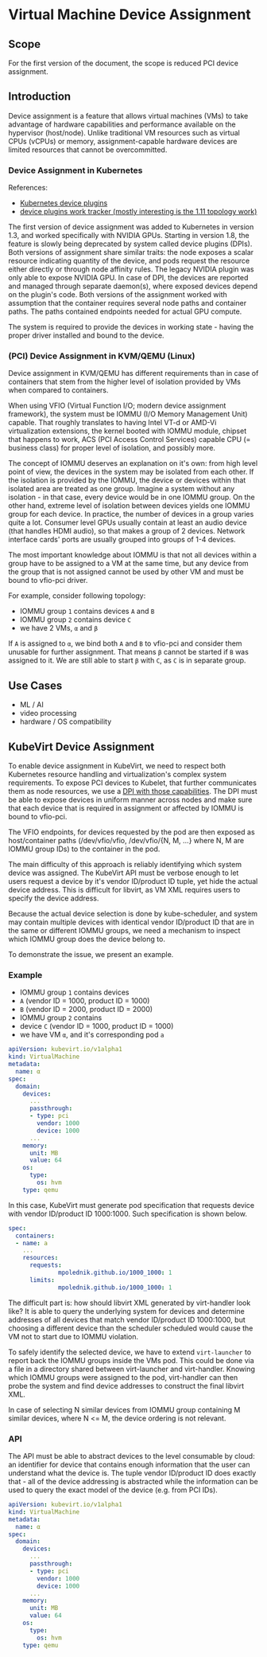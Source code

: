 # Virtual Machine Device Assignment

## Scope

For the first version of the document, the scope is reduced PCI device assignment.

## Introduction

Device assignment is a feature that allows virtual machines (VMs) to take advantage of hardware capabilities and performance available on the hypervisor (host/node). Unlike traditional VM resources such as virtual CPUs (vCPUs) or memory, assignment-capable hardware devices are limited resources that cannot be overcommitted.

### Device Assignment in Kubernetes

References:

* [Kubernetes device plugins](https://kubernetes.io/docs/concepts/cluster-administration/device-plugins/)
* [device plugins work tracker (mostly interesting is the 1.11 topology work)](kubernetes/kubernetes#53497)

The first version of device assignment was added to Kubernetes in version 1.3, and worked specifically with NVIDIA GPUs. Starting in version 1.8, the feature is slowly being deprecated by system called device plugins (DPIs). Both versions of assignment share similar traits: the node exposes a scalar resource indicating quantity of the device, and pods request the resource either directly or through node affinity rules. The legacy NVIDIA plugin was only able to expose NVIDIA GPU. In case of DPI, the devices are reported and managed through separate daemon(s), where exposed devices depend on the plugin's code. Both versions of the assignment worked with assumption that the container requires several node paths and container paths. The paths contained endpoints needed for actual GPU compute.

The system is required to provide the devices in working state - having the proper driver installed and bound to the device.

### (PCI) Device Assignment in KVM/QEMU (Linux)

Device assignment in KVM/QEMU has different requirements than in case of containers that stem from the higher level of isolation provided by VMs when compared to containers.

When using VFIO (Virtual Function I/O; modern device assignment framework), the system must be IOMMU (I/O Memory Management Unit) capable. That roughly translates to having Intel VT-d or AMD-Vi virtualization extensions, the kernel booted with IOMMU module, chipset that happens to work, ACS (PCI Access Control Services) capable CPU (= business class) for proper level of isolation, and possibly more.

The concept of IOMMU deserves an explanation on it's own: from high level point of view, the devices in the system may be isolated from each other. If the isolation is provided by the IOMMU, the device or devices within that isolated area are treated as one group. Imagine a system without any isolation - in that case, every device would be in one IOMMU group. On the other hand, extreme level of isolation between devices yields one IOMMU group for each device. In practice, the number of devices in a group varies quite a lot. Consumer level GPUs usually contain at least an audio device (that handles HDMI audio), so that makes a group of 2 devices. Network interface cards' ports are usually grouped into groups of 1-4 devices.

The most important knowledge about IOMMU is that not all devices within a group have to be assigned to a VM at the same time, but any device from the group that is not assigned cannot be used by other VM and must be bound to vfio-pci driver.

For example, consider following topology:

* IOMMU group `1` contains devices `A` and `B`
* IOMMU group `2` contains device `C`
* we have 2 VMs, `α` and `β`

If `A` is assigned to `α`, we bind both `A` and `B` to vfio-pci and consider them unusable for further assignment. That means `β` cannot be started if `B` was assigned to it. We are still able to start `β` with `C`, as `C` is in separate group.

## Use Cases

* ML / AI
* video processing
* hardware / OS compatibility

## KubeVirt Device Assignment

To enable device assignment in KubeVirt, we need to respect both Kubernetes resource handling and virtualization's complex system requirements. To expose PCI devices to Kubelet, that further communicates them as node resources, we use a [DPI with those capabilities](https://github.com/mpolednik/linux-vfio-k8s-dpi). The DPI must be able to expose devices in uniform manner across nodes and make sure that each device that is required in assignment or affected by IOMMU is bound to vfio-pci.

The VFIO endpoints, for devices requested by the pod are then exposed as host/container paths (/dev/vfio/vfio, /dev/vfio/{N, M, ...} where N, M are IOMMU group IDs) to the container in the pod.

The main difficulty of this approach is reliably identifying which system device was assigned. The KubeVirt API must be verbose enough to let users request a device by it's vendor ID/product ID tuple, yet hide the actual device address. This is difficult for libvirt, as VM XML requires users to specify the device address.

Because the actual device selection is done by kube-scheduler, and system may contain multiple devices with identical vendor ID/product ID that are in the same or different IOMMU groups, we need a mechanism to inspect which IOMMU group does the device belong to.

To demonstrate the issue, we present an example.

### Example

* IOMMU group `1` contains devices
 *	`A` (vendor ID = 1000, product ID = 1000)
 * `B` (vendor ID = 2000, product ID = 2000)
* IOMMU group `2` contains
 * device `C` (vendor ID = 1000, product ID = 1000)
* we have VM `α`, and it's corresponding pod `a`

```yaml
apiVersion: kubevirt.io/v1alpha1
kind: VirtualMachine
metadata:
  name: α
spec:
  domain:
    devices:
      ...
      passthrough:
      - type: pci
        vendor: 1000
        device: 1000
      ...
    memory:
      unit: MB
      value: 64
    os:
      type:
        os: hvm
    type: qemu
```

In this case, KubeVirt must generate pod specification that requests device with vendor ID/product ID 1000:1000. Such specification is shown below.

```yaml
spec:
  containers:
  - name: a
    ...
    resources:
      requests:
              mpolednik.github.io/1000_1000: 1
      limits:
              mpolednik.github.io/1000_1000: 1
```

The difficult part is: how should libvirt XML generated by virt-handler look like? It is able to query the underlying system for devices and determine addresses of all devices that match vendor ID/product ID 1000:1000, but choosing a different device than the scheduler scheduled would cause the VM not to start due to IOMMU violation.

To safely identify the selected device, we have to extend `virt-launcher` to report back the IOMMU groups inside the VMs pod. This could be done via a file in a directory shared between virt-launcher and virt-handler. Knowing which IOMMU groups were assigned to the pod, virt-handler can then probe the system and find device addresses to construct the final libvirt XML.

In case of selecting N similar devices from IOMMU group containing M similar devices, where N <= M, the device ordering is not relevant.

### API

The API must be able to abstract devices to the level consumable by cloud: an identifier for device that contains enough information that the user can understand what the device is. The tuple vendor ID/product ID does exactly that - all of the device addressing is abstracted while the information can be used to query the exact model of the device (e.g. from PCI IDs).

```yaml
apiVersion: kubevirt.io/v1alpha1
kind: VirtualMachine
metadata:
  name: α
spec:
  domain:
    devices:
      ...
      passthrough:
      - type: pci
        vendor: 1000
        device: 1000
      ...
    memory:
      unit: MB
      value: 64
    os:
      type:
        os: hvm
    type: qemu
```
